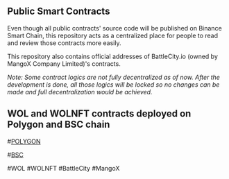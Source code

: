 <h2> Public Smart Contracts </h2>

Even though all public contracts' source code will be published on Binance Smart Chain, this repository acts as a centralized place for people to read and review those contracts more easily.

This repository also contains official addresses of BattleCity.io (owned by MangoX Company Limited)'s contracts.

<i> Note: Some contract logics are not fully decentralized as of now. After the development is done, all those logics will be locked so no changes can be made and full decentralization would be achieved. </i>

<h2>WOL and WOLNFT contracts deployed on Polygon and BSC chain </h2>

#[POLYGON](https://github.com/battle-city-io/smart-contracts/blob/master/POLYGON/README.md)

#[BSC](https://github.com/battle-city-io/smart-contracts/blob/master/BSC/README.md)


#WOL #WOLNFT #BattleCity #MangoX
